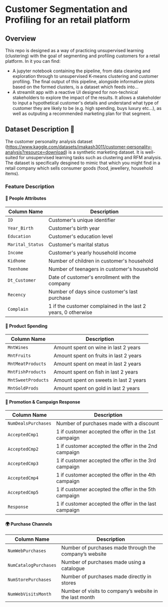 # Customer Segmentation and Profiling for an retail platform

## Overview

This repo is designed as a way of practicing unsupervised learning (clustering) with the goal of segmenting and profiling customers for a retail platform. In it you can find:

* A jupyter notebook containing the pipeline, from data cleaning and exploration through to unsupervised K-means clustering and customer profiling. The final output of this pipeline, alongside informative plots based on the formed clusters, is a dataset which feeds into...
* A streamlit app with a reactive UI designed for non-technical stakeholders to explore the impact of the results. It allows a stakeholder to input a hypothetical customer's details and understand what type of customer they are likely to be (e.g. high spending, buys luxury etc...), as well as outputing a recommended marketing plan for that segment.


## Dataset Description 📅

The customer personality analysis dataset (https://www.kaggle.com/datasets/imakash3011/customer-personality-analysis?resource=download) is a synthetic marketing dataset. It is well-suited for unsupervised learning tasks such as clustering and RFM analysis. The dataset is specifically desgined to mimic that which you might find in a retail company which sells consumer goods (food, jewellery, household items).

### Feature Description

#### 👤 People Attributes

| Column Name      | Description                                                  |
|------------------|--------------------------------------------------------------|
| `ID`             | Customer's unique identifier                                 |
| `Year_Birth`     | Customer's birth year                                        |
| `Education`      | Customer's education level                                   |
| `Marital_Status` | Customer's marital status                                    |
| `Income`         | Customer's yearly household income                           |
| `Kidhome`        | Number of children in customer's household                   |
| `Teenhome`       | Number of teenagers in customer's household                  |
| `Dt_Customer`    | Date of customer's enrollment with the company               |
| `Recency`        | Number of days since customer's last purchase                |
| `Complain`       | 1 if the customer complained in the last 2 years, 0 otherwise|

#### 🍷 Product Spending

| Column Name         | Description                                  |
|---------------------|----------------------------------------------|
| `MntWines`          | Amount spent on wine in last 2 years         |
| `MntFruits`         | Amount spent on fruits in last 2 years       |
| `MntMeatProducts`   | Amount spent on meat in last 2 years         |
| `MntFishProducts`   | Amount spent on fish in last 2 years         |
| `MntSweetProducts`  | Amount spent on sweets in last 2 years       |
| `MntGoldProds`      | Amount spent on gold in last 2 years         |

#### 🎯 Promotion & Campaign Response

| Column Name      | Description                                               |
|------------------|-----------------------------------------------------------|
| `NumDealsPurchases` | Number of purchases made with a discount               |
| `AcceptedCmp1`   | 1 if customer accepted the offer in the 1st campaign      |
| `AcceptedCmp2`   | 1 if customer accepted the offer in the 2nd campaign      |
| `AcceptedCmp3`   | 1 if customer accepted the offer in the 3rd campaign      |
| `AcceptedCmp4`   | 1 if customer accepted the offer in the 4th campaign      |
| `AcceptedCmp5`   | 1 if customer accepted the offer in the 5th campaign      |
| `Response`       | 1 if customer accepted the offer in the last campaign     |

#### 🌍 Purchase Channels

| Column Name           | Description                                                      |
|-----------------------|------------------------------------------------------------------|
| `NumWebPurchases`     | Number of purchases made through the company’s website           |
| `NumCatalogPurchases` | Number of purchases made using a catalogue                       |
| `NumStorePurchases`   | Number of purchases made directly in stores                      |
| `NumWebVisitsMonth`   | Number of visits to company’s website in the last month          |

